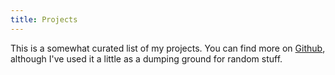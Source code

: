 ```yaml
---
title: Projects
---
```


This is a somewhat curated list of my projects. You can find more on [Github][], although I've used it a little as a dumping ground for random stuff.

[Github]: https://github.com/treeman "My Github profile"

